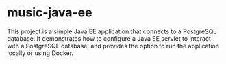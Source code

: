 # music-java-ee
This project is a simple Java EE application that connects to a PostgreSQL database. It demonstrates how to configure a Java EE servlet to interact with a PostgreSQL database, and provides the option to run the application locally or using Docker.
